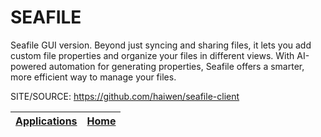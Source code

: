# SEAFILE

 Seafile GUI version. Beyond just syncing and sharing files, it lets you add custom file properties and organize your files in different views. With AI-powered automation for generating properties, Seafile offers a smarter, more efficient way to manage your files.

 SITE/SOURCE: https://github.com/haiwen/seafile-client

 | [Applications](https://portable-linux-apps.github.io/apps.html) | [Home](https://portable-linux-apps.github.io)
 | --- | --- |